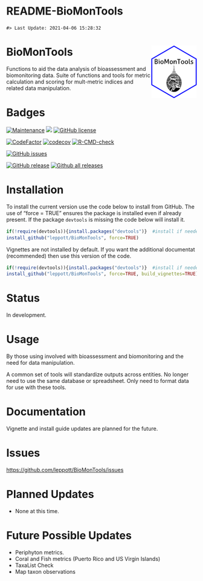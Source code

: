 README-BioMonTools
================

<!-- README.md is generated from README.Rmd. Please edit that file -->

    #> Last Update: 2021-04-06 15:28:32

# BioMonTools <img src="man/figures/logo.png" align="right" height="139" />

Functions to aid the data analysis of bioassessment and biomonitoring
data. Suite of functions and tools for metric calculation and scoring
for mult-metric indices and related data manipulation.

# Badges

[![Maintenance](https://img.shields.io/badge/Maintained%3F-yes-green.svg)](https://GitHub.com/leppott/BioMonTools/graphs/commit-activity)
[![](https://img.shields.io/badge/lifecycle-stable-green.svg)](https://www.tidyverse.org/lifecycle/#stable)
[![GitHub
license](https://img.shields.io/github/license/leppott/BioMonTools.svg)](https://github.com/leppott/BioMonTools/blob/master/LICENSE)

[![CodeFactor](https://www.codefactor.io/repository/github/leppott/BioMonTools/badge)](https://www.codefactor.io/repository/github/leppott/BioMonTools)
[![codecov](https://codecov.io/gh/leppott/BioMonTools/branch/master/graph/badge.svg)](https://codecov.io/gh/leppott/BioMonTools)
[![R-CMD-check](https://github.com/leppott/BioMonTools/workflows/R-CMD-check/badge.svg)](https://github.com/leppott/BioMonTools/actions)

[![GitHub
issues](https://img.shields.io/github/issues/leppott/BioMonTools.svg)](https://GitHub.com/leppott/BioMonTools/issues/)

[![GitHub
release](https://img.shields.io/github/release/leppott/BioMonTools.svg)](https://GitHub.com/leppott/BioMonTools/releases/)
[![Github all
releases](https://img.shields.io/github/downloads/leppott/BioMonTools/total.svg)](https://GitHub.com/leppott/BioMonTools/releases/)

# Installation

To install the current version use the code below to install from
GitHub. The use of “force = TRUE” ensures the package is installed even
if already present. If the package `devtools` is missing the code below
will install it.

``` r
if(!require(devtools)){install.packages("devtools")}  #install if needed
install_github("leppott/BioMonTools", force=TRUE)
```

Vignettes are not installed by default. If you want the additional
documentat (recommended) then use this version of the code.

``` r
if(!require(devtools)){install.packages("devtools")}  #install if needed
install_github("leppott/BioMonTools", force=TRUE, build_vignettes=TRUE)
```

# Status

In development.

# Usage

By those using involved with bioassessment and biomonitoring and the
need for data manipulation.

A common set of tools will standardize outputs across entities. No
longer need to use the same database or spreadsheet. Only need to format
data for use with these tools.

# Documentation

Vignette and install guide updates are planned for the future.

# Issues

<https://github.com/leppott/BioMonTools/issues>

# Planned Updates

-   None at this time.

# Future Possible Updates

-   Periphyton metrics.
-   Coral and Fish metrics (Puerto Rico and US Virgin Islands)
-   TaxaList Check
-   Map taxon observations
